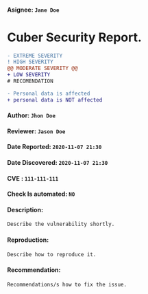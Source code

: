 #### Asignee: `Jane Doe`

# Cuber Security Report.

```diff
- EXTREME SEVERITY
! HIGH SEVERITY
@@ MODERATE SEVERITY @@
+ LOW SEVERITY
# RECOMENDATION
```
```diff
- Personal data is affected
+ personal data is NOT affected
```

#### Author: `Jhon Doe`
#### Reviewer: `Jason Doe`

#### Date Reported: `2020-11-07 21:30`
#### Date Discovered: `2020-11-07 21:30`
#### CVE : `111-111-111`
#### Check Is automated: `NO`

#### Description:
```txt
Describe the vulnerability shortly.
```
#### Reproduction:
```txt
Describe how to reproduce it.
```
#### Recommendation:
```txt
Recommendations/s how to fix the issue.
```
